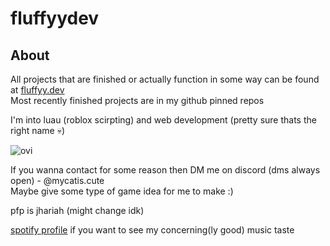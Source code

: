 # fluffyydev

## About
All projects that are finished or actually function in some way can be found at [fluffyy.dev](https://fluffyy.dev)\
Most recently finished projects are in my github pinned repos

I'm into luau (roblox scirpting) and web development (pretty sure thats the right name 💀)

<img src="https://github-readme-stats.vercel.app/api/top-langs?username=fluffyydev&show_icons=true&locale=en&layout=compact&theme=chartreuse-dark" alt="ovi" />

If you wanna contact for some reason then DM me on discord (dms always open) - @mycatis.cute\
Maybe give some type of game idea for me to make :)

pfp is jhariah (might change idk)

[spotify profile](https://open.spotify.com/user/31deekhaazbc6jjy5fl2ay5bnmqe) if you want to see my concerning(ly good) music taste

